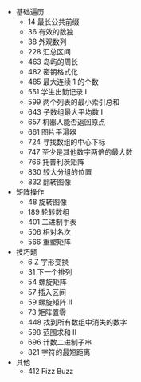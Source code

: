 - 基础遍历
  - 14 最长公共前缀
  - 36 有效的数独
  - 38 外观数列
  - 228 汇总区间
  - 463 岛屿的周长
  - 482 密钥格式化
  - 485 最大连续 1 的个数
  - 551 学生出勤记录 I
  - 599 两个列表的最小索引总和
  - 643 子数组最大平均数 I
  - 657 机器人能否返回原点
  - 661 图片平滑器
  - 724 寻找数组的中心下标
  - 747 至少是其他数字两倍的最大数
  - 766 托普利茨矩阵
  - 830 较大分组的位置
  - 832 翻转图像
- 矩阵操作
  - 48 旋转图像
  - 189 轮转数组
  - 401 二进制手表
  - 506 相对名次
  - 566 重塑矩阵
- 技巧题
  - 6 Z 字形变换
  - 31 下一个排列
  - 54 螺旋矩阵
  - 57 插入区间
  - 59 螺旋矩阵 II
  - 73 矩阵置零
  - 448 找到所有数组中消失的数字
  - 598 范围求和 II
  - 696 计数二进制子串
  - 821 字符的最短距离
- 其他
  - 412 Fizz Buzz
